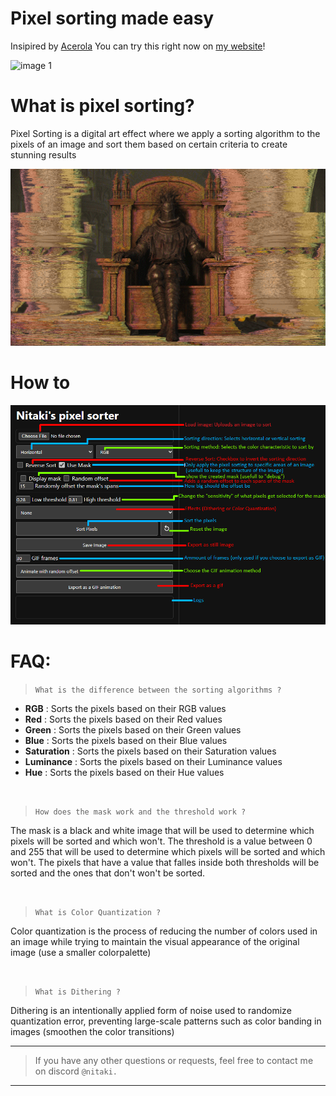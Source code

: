 # Pixel sorting made easy
Insipired by [Acerola](https://github.com/GarrettGunnell/Pixel-Sorting)
You can try this right now on [my website](https://nitaki-dev.github.io/pixel-sorter/)!

![image 1](imgs/sorted-1.gif)

# What is pixel sorting?
Pixel Sorting is a digital art effect where we apply a sorting algorithm to the pixels of an image and sort them based on certain criteria to create stunning results

![image 2](imgs/sorted-2.png)

# How to

![image 3](imgs/how-to.png)

# FAQ:

> `What is the difference between the sorting algorithms ?`<br>

- **RGB** : Sorts the pixels based on their RGB values
- **Red** : Sorts the pixels based on their Red values
- **Green** : Sorts the pixels based on their Green values
- **Blue** : Sorts the pixels based on their Blue values
- **Saturation** : Sorts the pixels based on their Saturation values
- **Luminance** : Sorts the pixels based on their Luminance values
- **Hue** : Sorts the pixels based on their Hue values

<br>

> `How does the mask work and the threshold work ?`<br>

The mask is a black and white image that will be used to determine which pixels will be sorted and which won't. The threshold is a value between 0 and 255 that will be used to determine which pixels will be sorted and which won't. The pixels that have a value that falles inside both thresholds will be sorted and the ones that don't won't be sorted.

<br>

> `What is Color Quantization ?`<br>

Color quantization is the process of reducing the number of colors used in an image while trying to maintain the visual appearance of the original image (use a smaller colorpalette)

<br>

> `What is Dithering ?`<br>

Dithering is an intentionally applied form of noise used to randomize quantization error, preventing large-scale patterns such as color banding in images (smoothen the color transitions)

---

> If you have any other questions or requests, feel free to contact me on discord `@nitaki.`

---